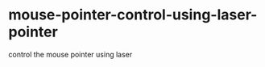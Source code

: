 mouse-pointer-control-using-laser-pointer
======================

control the mouse pointer using laser
